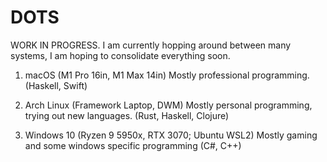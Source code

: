 # DOTS

WORK IN PROGRESS. 
I am currently hopping around between many systems, I am hoping to consolidate everything soon. 

1. macOS (M1 Pro 16in, M1 Max 14in)
    Mostly professional programming. (Haskell, Swift)

2. Arch Linux (Framework Laptop, DWM)
    Mostly personal programming, trying out new languages. (Rust, Haskell, Clojure)

3. Windows 10 (Ryzen 9 5950x, RTX 3070; Ubuntu WSL2)
    Mostly gaming and some windows specific programming (C#, C++)




